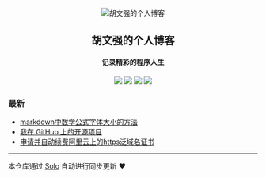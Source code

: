 <p align="center"><img alt="胡文强的个人博客" src="https://static.b3log.org/images/brand/solo-32.png"></p><h2 align="center">
胡文强的个人博客
</h2>

<h4 align="center">记录精彩的程序人生</h4>
<p align="center"><a title="胡文强的个人博客" target="_blank" href="https://github.com/jerryhwq/solo-blog"><img src="https://img.shields.io/github/last-commit/jerryhwq/solo-blog.svg?style=flat-square&color=FF9900"></a>
<a title="GitHub repo size in bytes" target="_blank" href="https://github.com/jerryhwq/solo-blog"><img src="https://img.shields.io/github/repo-size/jerryhwq/solo-blog.svg?style=flat-square"></a>
<a title="Solo Version" target="_blank" href="https://github.com/88250/solo/releases"><img src="https://img.shields.io/badge/solo-4.3.1-f1e05a.svg?style=flat-square&color=blueviolet"></a>
<a title="Hits" target="_blank" href="https://github.com/88250/hits"><img src="https://hits.b3log.org/jerryhwq/solo-blog.svg"></a></p>

### 最新

* [markdown中数学公式字体大小的方法](https://www.huwenqiang.cn/articles/2020/10/22/1603372559446.html)
* [我在 GitHub 上的开源项目](https://www.huwenqiang.cn/my-github-repos)
* [申请并自动续费阿里云上的https泛域名证书](https://www.huwenqiang.cn/articles/2019/03/24/1553409497931.html)



---

本仓库通过 [Solo](https://github.com/88250/solo) 自动进行同步更新 ❤️ 